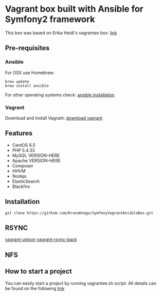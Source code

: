 Vagrant box built with Ansible for Symfony2 framework
=====================================================

This box was based on Erika Heidi's vagrantee box:
[link](https://github.com/vagrantee/sandbox-symfony)

## Pre-requisites

### Ansible

For OSX use Homebrew:

    brew update
    brew install ansible

For other operating systems check:
[ansible installation](http://docs.ansible.com/intro_installation.html)

### Vagrant

Download and Install Vagrant:
[download vagrant](https://www.vagrantup.com/)

## Features

* CentOS 6.5
* PHP 5.4.33
* MySQL VERSION-HERE
* Apache VERSION-HERE
* Composer
* HHVM
* Nodejs
* ElasticSearch
* Blackfire

## Installation

    git clone https://github.com/KrunoKnego/SymfonyVagrantAnsibleBox.git

## RSYNC

[vagrant-unison](https://github.com/mrdavidlaing/vagrant-unison)
[vagrant-rsync-back](https://github.com/smerrill/vagrant-rsync-back)

## NFS


## How to start a project

You can easily start a project by running vagrantee.sh script.
All details can be found on the following 
[link](https://github.com/vagrantee/sandbox-symfony)


